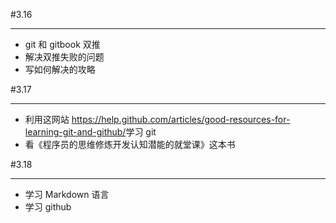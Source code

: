 
#3.16
***
* git 和 gitbook 双推
* 解决双推失败的问题
* 写如何解决的攻略

#3.17
***
* 利用这网站 <https://help.github.com/articles/good-resources-for-learning-git-and-github/>学习 git
* 看《程序员的思维修炼开发认知潜能的就堂课》这本书
 
#3.18
***
* 学习 Markdown 语言
* 学习 github 
